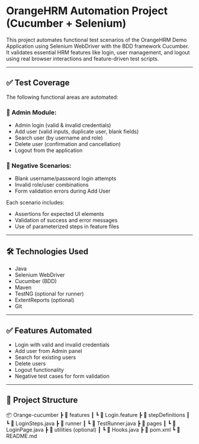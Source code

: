 # OrangeHRM Automation Project (Cucumber + Selenium)

This project automates functional test scenarios of the OrangeHRM Demo Application using Selenium WebDriver with the BDD framework Cucumber. It validates essential HRM features like login, user management, and logout using real browser interactions and feature-driven test scripts.

---
## ✅ Test Coverage

The following functional areas are automated:

### 🧪 Admin Module:
- Admin login (valid & invalid credentials)
- Add user (valid inputs, duplicate user, blank fields)
- Search user (by username and role)
- Delete user (confirmation and cancellation)
- Logout from the application

### 🧪 Negative Scenarios:
- Blank username/password login attempts
- Invalid role/user combinations
- Form validation errors during Add User

Each scenario includes:
- Assertions for expected UI elements
- Validation of success and error messages
- Use of parameterized steps in feature files

---

## 🛠 Technologies Used
- Java
- Selenium WebDriver
- Cucumber (BDD)
- Maven
- TestNG (optional for runner)
- ExtentReports (optional)
- Git

---

## ✅ Features Automated
- Login with valid and invalid credentials
- Add user from Admin panel
- Search for existing users
- Delete users
- Logout functionality
- Negative test cases for form validation

---

## 📁 Project Structure
📦 Orange-cucumber
┣ 📂 features
┃ ┗ 📄 Login.feature
┣ 📂 stepDefinitions
┃ ┗ 📄 LoginSteps.java
┣ 📂 runner
┃ ┗ 📄 TestRunner.java
┣ 📂 pages
┃ ┗ 📄 LoginPage.java
┣ 📂 utilities (optional)
┃ ┗ 📄 Hooks.java
┣ 📄 pom.xml
┗ 📄 README.md
